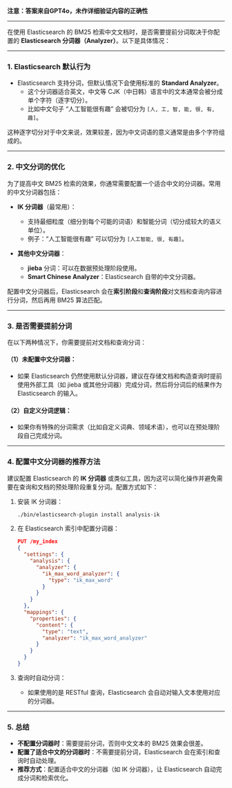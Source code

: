 **注意：答案来自GPT4o，未作详细验证内容的正确性**

---

在使用 Elasticsearch 的 BM25 检索中文文档时，是否需要提前分词取决于你配置的 **Elasticsearch 分词器（Analyzer）**。以下是具体情况：

---

### 1. **Elasticsearch 默认行为**
- Elasticsearch 支持分词，但默认情况下会使用标准的 **Standard Analyzer**。
  - 这个分词器适合英文，中文等 CJK（中日韩）语言中的文本通常会被分成单个字符（逐字切分）。
  - 比如中文句子 “人工智能很有趣” 会被切分为 `[人, 工, 智, 能, 很, 有, 趣]`。

这种逐字切分对于中文来说，效果较差，因为中文词语的意义通常是由多个字符组成的。

---

### 2. **中文分词的优化**
为了提高中文 BM25 检索的效果，你通常需要配置一个适合中文的分词器。常用的中文分词器包括：

- **IK 分词器**（最常用）：
  - 支持最细粒度（细分到每个可能的词语）和智能分词（切分成较大的语义单位）。
  - 例子：“人工智能很有趣” 可以切分为 `[人工智能, 很, 有趣]`。

- **其他中文分词器**：
  - **jieba** 分词：可以在数据预处理阶段使用。
  - **Smart Chinese Analyzer**：Elasticsearch 自带的中文分词器。

配置中文分词器后，Elasticsearch 会在**索引阶段**和**查询阶段**对文档和查询内容进行分词，然后再用 BM25 算法匹配。

---

### 3. **是否需要提前分词**
在以下两种情况下，你需要提前对文档和查询分词：

#### （1）未配置中文分词器：
- 如果 Elasticsearch 仍然使用默认分词器，建议在存储文档和构造查询时提前使用外部工具（如 jieba 或其他分词器）完成分词，然后将分词后的结果作为 Elasticsearch 的输入。

#### （2）自定义分词逻辑：
- 如果你有特殊的分词需求（比如自定义词典、领域术语），也可以在预处理阶段自己完成分词。

---

### 4. **配置中文分词器的推荐方法**
建议配置 Elasticsearch 的 **IK 分词器** 或类似工具，因为这可以简化操作并避免需要在查询和文档的预处理阶段重复分词。配置方式如下：

1. 安装 IK 分词器：
   ```bash
   ./bin/elasticsearch-plugin install analysis-ik
   ```

2. 在 Elasticsearch 索引中配置分词器：
   ```json
   PUT /my_index
   {
     "settings": {
       "analysis": {
         "analyzer": {
           "ik_max_word_analyzer": {
             "type": "ik_max_word"
           }
         }
       }
     },
     "mappings": {
       "properties": {
         "content": {
           "type": "text",
           "analyzer": "ik_max_word_analyzer"
         }
       }
     }
   }
   ```

3. 查询时自动分词：
   - 如果使用的是 RESTful 查询，Elasticsearch 会自动对输入文本使用对应的分词器。

---

### 5. **总结**
- **不配置分词器时**：需要提前分词，否则中文文本的 BM25 效果会很差。
- **配置了适合中文的分词器时**：不需要提前分词，Elasticsearch 会在索引和查询时自动处理。
- **推荐方式**：配置适合中文的分词器（如 IK 分词器），让 Elasticsearch 自动完成分词和检索优化。